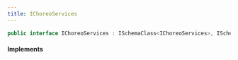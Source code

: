 ```yaml
---
title: IChoreoServices
---
```


```csharp
public interface IChoreoServices : ISchemaClass<IChoreoServices>, ISchemaField, ISchemaClass, INativeHandle
```

#### Implements

